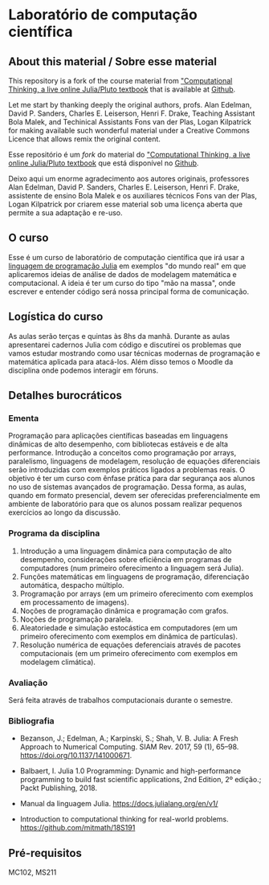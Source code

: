 # Laboratório de computação científica
## About this material / Sobre esse material

This repository is a fork of the course material from
["Computational Thinking, a live online Julia/Pluto textbook](https://computationalthinking.mit.edu/)
that is available at [Github](https://github.com/mitmath/18S191).

Let me start by thanking deeply the original authors, profs. Alan
Edelman, David P. Sanders, Charles E. Leiserson, Henri F. Drake, Teaching
Assistant Bola Malek, and Techinical Assistants Fons van der Plas, Logan
Kilpatrick for making available such wonderful material under a Creative Commons
Licence that allows remix the original content.

Esse repositório é um *fork* do material do
["Computational Thinking, a live online Julia/Pluto textbook](https://computationalthinking.mit.edu/)
que está disponível no [Github](https://github.com/mitmath/18S191).

Deixo aqui um enorme agradecimento aos autores originais, professores Alan
Edelman, David P. Sanders, Charles E. Leiserson, Henri F. Drake, assistente
de ensino Bola Malek e os auxiliares técnicos Fons van der Plas, Logan
Kilpatrick por criarem esse material sob uma licença aberta que permite a sua
adaptação e re-uso.

## O curso

Esse é um curso de laboratório de computação científica que irá usar a
[linguagem de programação Julia](http://www.julialang.org) em exemplos "do mundo
real" em que aplicaremos ideias de análise de dados de modelagem matemática e
computacional. A ideia é ter um curso do tipo "mão na massa", onde escrever
e entender código será nossa principal forma de comunicação.

## Logística do curso

As aulas serão terças e quintas às 8hs da manhã. Durante as aulas apresentarei
cadernos Julia com código e discutirei os problemas que vamos estudar mostrando
como usar técnicas modernas de programação e matemática aplicada para atacá-los.
Além disso temos o Moodle da disciplina onde podemos interagir em fóruns.
## Detalhes burocráticos
### Ementa

Programação para aplicações científicas baseadas em linguagens dinâmicas de alto
desempenho, com bibliotecas estáveis e de alta performance. Introdução a
conceitos como programação por arrays, paralelismo, linguagens de modelagem,
resolução de equações diferenciais serão introduzidas com exemplos práticos
ligados a problemas reais. O objetivo é ter um curso com ênfase prática para dar
segurança aos alunos no uso de sistemas avançados de programação. Dessa forma,
as aulas, quando em formato presencial, devem ser oferecidas preferencialmente
em ambiente de laboratório para que os alunos possam realizar pequenos
exercícios ao longo da discussão.

### Programa da disciplina

1. Introdução a uma linguagem dinâmica para computação de alto desempenho,
   considerações sobre eficiência em programas de computadores (num primeiro
   oferecimento a linguagem será Julia).
2. Funções matemáticas em linguagens de programação, diferenciação automática,
   despacho múltiplo.
3. Programação por arrays (em um primeiro oferecimento com exemplos em
   processamento de imagens).
4. Noções de programação dinâmica e programação com grafos.
5. Noções de programação paralela.
6. Aleatoriedade e simulação estocástica em computadores (em um primeiro
   oferecimento com exemplos em dinâmica de partículas).
7. Resolução numérica de equações deferenciais através de pacotes computacionais
   (em um primeiro oferecimento com exemplos em modelagem climática).

### Avaliação

Será feita através de trabalhos computacionais durante o semestre.

### Bibliografia

* Bezanson, J.; Edelman, A.; Karpinski, S.; Shah, V. B. Julia: A Fresh Approach
  to Numerical Computing. SIAM Rev. 2017, 59 (1), 65–98.
  https://doi.org/10.1137/141000671.

* Balbaert, I. Julia 1.0 Programming: Dynamic and high-performance programming
  to build fast scientific applications, 2nd Edition, 2º edição.; Packt
  Publishing, 2018.

* Manual da linguagem Julia. https://docs.julialang.org/en/v1/

* Introduction to computational thinking for real-world problems.
  https://github.com/mitmath/18S191

## Pré-requisitos

MC102, MS211

